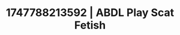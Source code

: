 ---
categories:
- Swimmer
- Flushed cheeks
- Erotic art direction
- 3D animation
- Flirty smirk
image: /assets/images/1747788213592.jpg
layout: post
seo:
  description: Featured content with high-quality Scat Fetish, ABDL Play. HD images
    available.
  keywords: Scat Fetish, ABDL Play
  og_image: /assets/images/1747788213592.jpg
  schema_type: VisualArtwork
tags:
- ABDL Play
- Scat Fetish
- '#1747788213592'
title: 1747788213592 | ABDL Play Scat Fetish
---